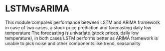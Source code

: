 # LSTMvsARIMA
This module compares performance between LSTM and ARIMA framework in case of two cases, a stock price prediction and forecasting daily low temperature
The forecasting is univariate (stock prices, daily low temperature), in both cases LSTM performs better as ARIMA framework is unable to pick noise and other components like trend, seasonailty
